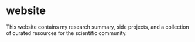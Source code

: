 # website
This website contains my research summary, side projects, and a collection of curated resources for the scientific community.
